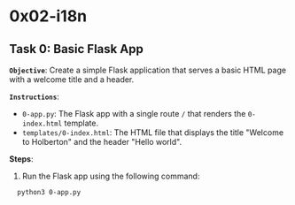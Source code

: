 # 0x02-i18n

## Task 0: Basic Flask App

**`Objective`**:
Create a simple Flask application that serves a basic HTML page with a welcome title and a header.

**`Instructions`**:

- `0-app.py`: The Flask app with a single route `/` that renders the `0-index.html` template.
- `templates/0-index.html`: The HTML file that displays the title "Welcome to Holberton" and the header "Hello world".

**Steps**:

1. Run the Flask app using the following command:

  ```bash
    python3 0-app.py
  ```
